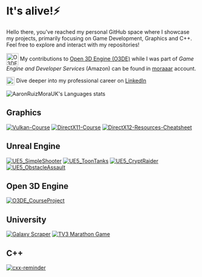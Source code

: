 # It's alive!⚡

Hello there, you've reached my personal GitHub space where I showcase my projects, primarily focusing on Game Development, Graphics and C++. Feel free to explore and interact with my repositories!

<img align="center" alt="O3DE"  width="32px" src="https://avatars.githubusercontent.com/u/68126246?s=48&v=4"/> My contributions to [Open 3D Engine (O3DE)](https://github.com/o3de/o3de) while I was part of *Game Engine and Developer Services* (Amazon) can be found in [moraaar](https://github.com/moraaar) account.

<img align="center" alt="LinkedIn" width="22px" src="https://cdn.jsdelivr.net/gh/devicons/devicon/icons/linkedin/linkedin-original.svg"/> Dive deeper into my professional career on [LinkedIn](https://www.linkedin.com/in/aaron-ruiz-mora-5621526/)

<!--
**AaronRuizMoraUK/AaronRuizMoraUK** is a ✨ _special_ ✨ repository because its `README.md` (this file) appears on your GitHub profile.

Here are some ideas to get you started:

- 🔭 I’m currently working on ...
- 🌱 I’m currently learning ...
- 👯 I’m looking to collaborate on ...
- 🤔 I’m looking for help with ...
- 💬 Ask me about ...
- 📫 How to reach me: ...
- 😄 Pronouns: ...
- ⚡ Fun fact: ...
- 🎮 🎲♟🎯🔧🕹

![AaronRuizMoraUK's GitHub stats](https://github-readme-stats.vercel.app/api?username=AaronRuizMoraUK&count_private=true&show_icons=true&theme=tokyonight&rank_icon=github)
-->

<!-- Stats -->
![AaronRuizMoraUK's Languages stats](https://github-readme-stats.vercel.app/api/top-langs/?username=AaronRuizMoraUK&count_private=true&langs_count=8&theme=tokyonight&layout=compact)

<!-- Pinned projects -->
## Graphics
[![Vulkan-Course](https://github-readme-stats.vercel.app/api/pin/?username=AaronRuizMoraUK&repo=Vulkan-Course&theme=tokyonight)](https://github.com/AaronRuizMoraUK/Vulkan-Course)
[![DirectX11-Course](https://github-readme-stats.vercel.app/api/pin/?username=AaronRuizMoraUK&repo=DirectX11-Course&theme=tokyonight)](https://github.com/AaronRuizMoraUK/DirectX11-Course)
[![DirectX12-Resources-Cheatsheet](https://github-readme-stats.vercel.app/api/pin/?username=AaronRuizMoraUK&repo=DirectX12-Resources-Cheatsheet&theme=tokyonight)](https://github.com/AaronRuizMoraUK/DirectX12-Resources-Cheatsheet)
<!--
[Vulkan Course](https://github.com/AaronRuizMoraUK/Vulkan-Course)
[DirectX11 Course](https://github.com/AaronRuizMoraUK/DirectX11-Course)
[DirectX12 Resources Cheatsheet](https://github.com/AaronRuizMoraUK/DirectX12-Resources-Cheatsheet)
-->

## Unreal Engine
[![UE5_SimpleShooter](https://github-readme-stats.vercel.app/api/pin/?username=AaronRuizMoraUK&repo=UE5_SimpleShooter&theme=tokyonight)](https://github.com/AaronRuizMoraUK/UE5_SimpleShooter)
[![UE5_ToonTanks](https://github-readme-stats.vercel.app/api/pin/?username=AaronRuizMoraUK&repo=UE5_ToonTanks&theme=tokyonight)](https://github.com/AaronRuizMoraUK/UE5_ToonTanks)
[![UE5_CryptRaider](https://github-readme-stats.vercel.app/api/pin/?username=AaronRuizMoraUK&repo=UE5_CryptRaider&theme=tokyonight)](https://github.com/AaronRuizMoraUK/UE5_CryptRaider)
[![UE5_ObstacleAssault](https://github-readme-stats.vercel.app/api/pin/?username=AaronRuizMoraUK&repo=UE5_ObstacleAssault&theme=tokyonight)](https://github.com/AaronRuizMoraUK/UE5_ObstacleAssault)
<!--
[UE5 Simple Shooter](https://github.com/AaronRuizMoraUK/UE5_SimpleShooter)
[UE5 Toon Tanks](https://github.com/AaronRuizMoraUK/UE5_ToonTanks)
[UE5 Crypt Raider](https://github.com/AaronRuizMoraUK/UE5_CryptRaider)
[UE5 Obstacle Assault](https://github.com/AaronRuizMoraUK/UE5_ObstacleAssault)
-->

## Open 3D Engine
[![O3DE_CourseProject](https://github-readme-stats.vercel.app/api/pin/?username=AaronRuizMoraUK&repo=O3DE_CourseProject&theme=tokyonight)](https://github.com/AaronRuizMoraUK/O3DE_CourseProject)
<!--
[O3DE Course Project](https://github.com/AaronRuizMoraUK/O3DE_CourseProject)
-->

## University
[![Galaxy Scraper](https://github-readme-stats.vercel.app/api/pin/?username=AaronRuizMoraUK&repo=GalaxyScraper&theme=tokyonight)](https://github.com/AaronRuizMoraUK/GalaxyScraper)
[![TV3 Marathon Game](https://github-readme-stats.vercel.app/api/pin/?username=AaronRuizMoraUK&repo=TV3MarathonGame&theme=tokyonight)](https://github.com/AaronRuizMoraUK/TV3MarathonGame)
<!--
[Galaxy Scraper](https://github.com/AaronRuizMoraUK/GalaxyScraper)
[TV3 Marathon Game](https://github.com/AaronRuizMoraUK/TV3MarathonGame)
-->

## C++
[![cxx-reminder](https://github-readme-stats.vercel.app/api/pin/?username=AaronRuizMoraUK&repo=cxx-reminder&theme=tokyonight)](https://github.com/AaronRuizMoraUK/cxx-reminder)
<!--
[C++ Reminder](https://github.com/AaronRuizMoraUK/cxx-reminder)
-->
